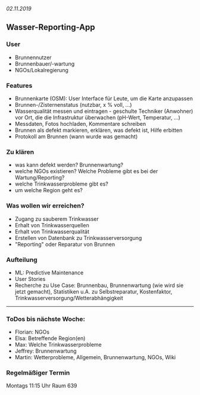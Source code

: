 *02.11.2019*

## Wasser-Reporting-App

### User
* Brunnennutzer
* Brunnenbauer/-wartung
* NGOs/Lokalregierung

### Features
* Brunnenkarte (OSM): User Interface für Leute, um die Karte anzupassen
* Brunnen-/Zisternenstatus (nutzbar, x % voll, ...)
* Wasserqualität messen und eintragen - geschulte Techniker (Anwohner) vor Ort,
  die die Infrastruktur überwachen (pH-Wert, Temperatur, ...)
* Messdaten, Fotos hochladen, Kommentare schreiben
* Brunnen als defekt markieren, erklären, was defekt ist, Hilfe erbitten
* Protokoll am Brunnen (wann wurde was gemacht)

### Zu klären
* was kann defekt werden? Brunnenwartung?
* welche NGOs existieren? Welche Probleme gibt es bei der Wartung/Reporting?
* welche Trinkwasserprobleme gibt es?
* um welche Region geht es?

### Was wollen wir erreichen?
* Zugang zu sauberem Trinkwasser
* Erhalt von Trinkwasserquellen
* Erhalt von Trinkwasserqualität
* Erstellen von Datenbank zu Trinkwasserversorgung
* "Reporting" oder Reparatur von Brunnen

### Aufteilung

* ML: Predictive Maintenance
* User Stories
* Recherche zu Use Case: Brunnenbau, Brunnenwartung (wie wird sie jetzt gemacht), 
  Statistiken u.A. zu Selbstreparatur, Kostenfaktor,
  Trinkwasserversorgung/Wetterabhängigkeit

----

### ToDos bis nächste Woche:

* Florian: NGOs
* Elsa: Betreffende Region(en)
* Max: Welche Trinkwasserprobleme
* Jeffrey: Brunnenwartung
* Martin: Wetterprobleme, Allgemein, Brunnenwartung, NGOs, Wiki

### Regelmäßiger Termin

Montags 11:15 Uhr Raum 639
